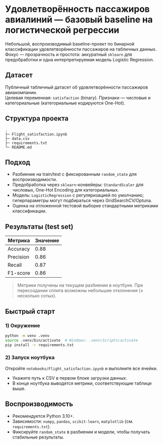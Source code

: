 # Удовлетворённость пассажиров авиалиний — базовый baseline на логистической регрессии

Небольшой, воспроизводимый baseline-проект по бинарной классификации удовлетворённости пассажиров на табличных данных. 
Фокус — прозрачность и простота: аккуратный `sklearn` для предобработки и одна интерпретируемая модель Logistic Regression.

## Датасет
Публичный табличный датасет об удовлетворённости пассажиров авиакомпании.  
Целевая переменная: `satisfaction` (binary). Признаки — числовые и категориальные (категориальные кодируются One-Hot).

## Структура проекта
```
.
├─ Flight_satisfaction.ipynb
├─ data.csv    
├─ requirements.txt
└─ README.md
```

## Подход
- Разбиение на train/test с фиксированным `random_state` для воспроизводимости.
- Предобработка через `sklearn`-конвейеры: `StandardScaler` для числовых, One-Hot Encoding для категориальных.
- Модель: `LogisticRegression` c регуляризацией по умолчанию; гиперпараметры могут подбираться через GridSearchCV/Optuna.
- Оценка на отложенной тестовой выборке стандартными метриками классификации.

## Результаты (test set)
| Метрика    | Значение |
|------------|----------|
| Accuracy   | 0.88     |
| Precision  | 0.86     |
| Recall     | 0.87     |
| F1-score   | 0.86     |

> Метрики получены на текущем разбиении в ноутбуке. При пересоздании сплита возможны небольшие отклонения (± несколько сотых).

## Быстрый старт

### 1) Окружение
```bash
python -m venv .venv
source .venv/bin/activate  # Windows: .venv\Scripts\activate
pip install -r requirements.txt
```

### 2) Запуск ноутбука
Откройте `notebooks/Flight_satisfaction.ipynb` и выполните все ячейки.
- Укажите путь к CSV в первом блоке загрузки данных.
- В конце ноутбука выводятся метрики, соответствующие таблице выше.

## Воспроизводимость
- Рекомендуется Python 3.10+.
- Зависимости: `numpy`, `pandas`, `scikit-learn`, `matplotlib` (см. `requirements.txt`).
- Фиксируйте `random_state` в разбиении и модели, чтобы получать стабильные результаты.


